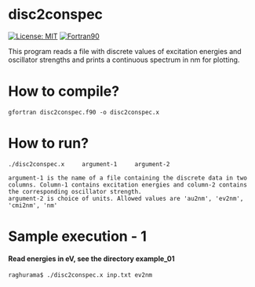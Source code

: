 # disc2conspec

[![License: MIT](https://img.shields.io/badge/License-MIT-yellow.svg)](https://opensource.org/licenses/MIT)
[![Fortran90](https://img.shields.io/badge/Language-Fortran90-red.svg)](https://en.wikipedia.org/wiki/Fortran)


This program reads a file with discrete values of excitation energies and oscillator strengths and prints a continuous spectrum in nm for plotting.

# How to compile?

    gfortran disc2conspec.f90 -o disc2conspec.x

# How to run? 

    ./disc2conspec.x     argument-1     argument-2
    
    argument-1 is the name of a file containing the discrete data in two columns. Column-1 contains excitation energies and column-2 contains the corresponding oscillator strength.
    argument-2 is choice of units. Allowed values are 'au2nm', 'ev2nm', 'cmi2nm', 'nm'

# Sample execution - 1 
#### Read energies in eV, see the directory example_01

    raghurama$ ./disc2conspec.x inp.txt ev2nm
